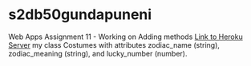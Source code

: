 # s2db50gundapuneni

Web Apps Assignment 11 - Working on Adding methods
[Link to Heroku Server](https://s2db50gundapuneni.herokuapp.com/)
my class Costumes with attributes zodiac_name (string), zodiac_meaning (string), and lucky_number
(number).
